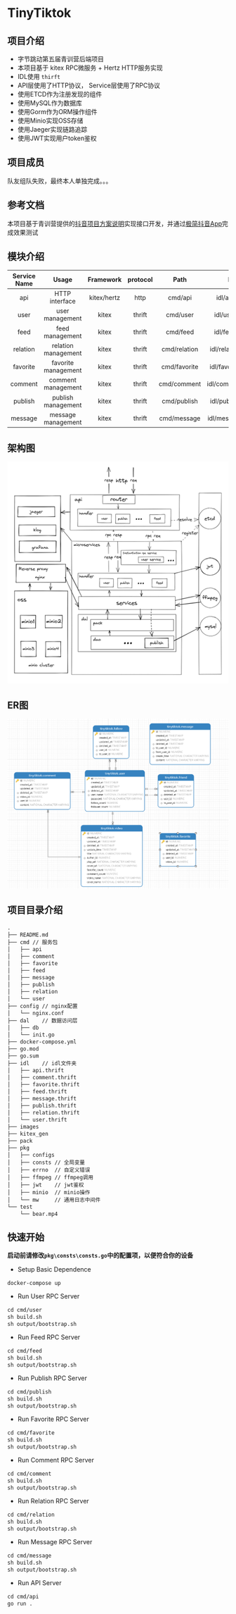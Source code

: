 # TinyTiktok
## 项目介绍
- 字节跳动第五届青训营后端项目
- 本项目基于 kitex RPC微服务 + Hertz HTTP服务实现
- IDL使用 `thirft`
- API层使用了HTTP协议， Service层使用了RPC协议
- 使用ETCD作为注册发现的组件
- 使用MySQL作为数据库
- 使用Gorm作为ORM操作组件
- 使用Minio实现OSS存储
- 使用Jaeger实现链路追踪
- 使用JWT实现用户token鉴权

## 项目成员
队友组队失败，最终本人单独完成。。。

## 参考文档
本项目基于青训营提供的[抖音项目方案说明](https://bytedance.feishu.cn/docs/doccnKrCsU5Iac6eftnFBdsXTof#K6ToR1)实现接口开发，并通过[极简抖音App](https://bytedance.feishu.cn/docs/doccnM9KkBAdyDhg8qaeGlIz7S7)完成效果测试

## 模块介绍
|Service Name| Usage | Framework | protocol | Path | IDL |
|:---:|:---:|:---:|:---:|:---:|:---:|
|api|HTTP interface|kitex/hertz|http|cmd/api|idl/api.thrift|
|user|user management|kitex|thrift|cmd/user|idl/user.thrift|
|feed|feed management|kitex|thrift|cmd/feed|idl/feed.thrift|
|relation|relation management|kitex|thrift|cmd/relation|idl/relation.thrift|
|favorite|favorite management|kitex|thrift|cmd/favorite|idl/favorite.thrift|
|comment|comment management|kitex|thrift|cmd/comment|idl/comment.thrift|
|publish|publish management|kitex|thrift|cmd/publish|idl/publish.thrift|
|message|message management|kitex|thrift|cmd/message|idl/message.thrift|

## 架构图
![架构图](/images/架构图.png)

## ER图
![ER diagram](/images/ER.png)

## 项目目录介绍
```
.
├── README.md
├── cmd // 服务包
│   ├── api
│   ├── comment
│   ├── favorite
│   ├── feed
│   ├── message
│   ├── publish
│   ├── relation
│   └── user
├── config // nginx配置
│   └── nginx.conf
├── dal    // 数据访问层
│   ├── db
│   └── init.go
├── docker-compose.yml
├── go.mod
├── go.sum
├── idl    // idl文件夹
│   ├── api.thrift
│   ├── comment.thrift
│   ├── favorite.thrift
│   ├── feed.thrift
│   ├── message.thrift
│   ├── publish.thrift
│   ├── relation.thrift
│   └── user.thrift
├── images
├── kitex_gen
├── pack
├── pkg
│   ├── configs
│   ├── consts // 全局变量
│   ├── errno  // 自定义错误
│   ├── ffmpeg // ffmpeg调用
│   ├── jwt    // jwt鉴权
│   ├── minio  // minio操作
│   └── mw     // 通用日志中间件
└── test
    └── bear.mp4
```
## 快速开始
**启动前请修改`pkg\consts\consts.go`中的配置项，以便符合你的设备**
- Setup Basic Dependence
```
docker-compose up
```
- Run User RPC Server
```
cd cmd/user
sh build.sh
sh output/bootstrap.sh
```
- Run Feed RPC Server
```
cd cmd/feed
sh build.sh
sh output/bootstrap.sh
```
- Run Publish RPC Server
```
cd cmd/publish
sh build.sh
sh output/bootstrap.sh
```
- Run Favorite RPC Server
```
cd cmd/favorite
sh build.sh
sh output/bootstrap.sh
```
- Run Comment RPC Server
```
cd cmd/comment
sh build.sh
sh output/bootstrap.sh
```
- Run Relation RPC Server
```
cd cmd/relation
sh build.sh
sh output/bootstrap.sh
```
- Run Message RPC Server
```
cd cmd/message
sh build.sh
sh output/bootstrap.sh
```
- Run API Server
```
cd cmd/api
go run .
```